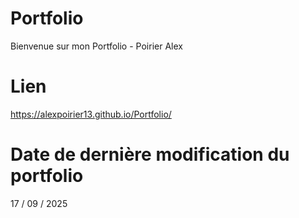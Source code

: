 # Portfolio

Bienvenue sur mon Portfolio - Poirier Alex

# Lien

https://alexpoirier13.github.io/Portfolio/

# Date de dernière modification du portfolio

17 / 09 / 2025

